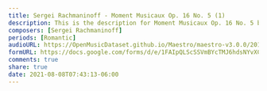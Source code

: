 ```yaml
---
title: Sergei Rachmaninoff - Moment Musicaux Op. 16 No. 5 (1)
description: This is the description for Moment Musicaux Op. 16 No. 5 by Sergei Rachmaninoff
composers: [Sergei Rachmaninoff]
periods: [Romantic]
audioURL: https://OpenMusicDataset.github.io/Maestro/maestro-v3.0.0/2013/ORIG-MIDI_01_7_6_13_Group__MID--AUDIO_02_R1_2013_wav--4.midi
formURL: https://docs.google.com/forms/d/e/1FAIpQLScSSVmBYcTMJ6hdsNYvXCBB3aSbPcL6KItht--wcb5uUAbshg/viewform
comments: true
share: true
date: 2021-08-08T07:43:13-06:00
---
```

